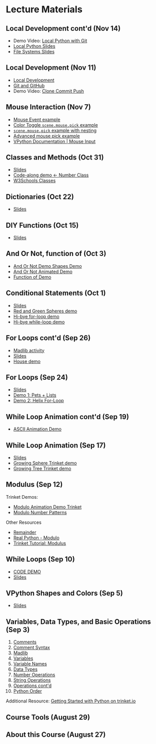 # Lecture Materials

## Local Development cont'd (Nov 14)
- Demo Video: [Local Python with Git](https://vimeo.com/1029682734/30b9362489?share=copy)
- [Local Python Slides](https://github.com/allegheny-college-cmpsc-100-spring-2024/slides/blob/main/local-python/01_localPython.md)
- [File Systems Slides](https://github.com/allegheny-college-cmpsc-100-spring-2024/slides/blob/main/command-line-files/06_fileSytems.md)


## Local Development (Nov 11)
- [Local Development](https://github.com/allegheny-college-cmpsc-100-spring-2024/slides/blob/main/command-line-files/01_localDevelopment.md)
- [Git and GitHub](https://github.com/allegheny-college-cmpsc-100-spring-2024/slides/blob/main/git-github/01_gitAndGithub.md)
- Demo Video: [Clone Commit Push](https://vimeo.com/1028547061/c346e8421a?share=copy)



## Mouse Interaction (Nov 7)
- [Mouse Event example](https://trinket.io/glowscript/3d171c9d94)
- [Color Toggle `scene.mouse.pick` example](https://trinket.io/glowscript/ce54cfecb8)
- [`scene.mouse.pick` example with nesting](https://trinket.io/glowscript/64c8cf0d5d)
- [Advanced mouse pick example](https://www.glowscript.org/#/user/GlowScriptDemos/folder/Examples/program/MousePicking-VPython/edit)
- [VPython Documentation | Mouse Input](https://www.glowscript.org/docs/VPythonDocs/mouse.html)

## Classes and Methods (Oct 31)

- [Slides](https://github.com/allegheny-college-cmpsc-100-spring-2024/slides/blob/main/classes-methods/01_welcomeActivity.md)
- [Code-along demo <- Number Class](https://trinket.io/library/trinkets/68a4079523ac)
- [W3Schools Classes](https://www.w3schools.com/python/python_classes.asp)

## Dictionaries (Oct 22)

- [Slides](https://github.com/allegheny-college-cmpsc-100-spring-2024/slides/blob/main/dictionaries/02_dictionaries.md)

## DIY Functions (Oct 15)

- [Slides](https://github.com/allegheny-college-cmpsc-100-spring-2024/slides/blob/main/math-functions/01_pythonFunctions.md)

## And Or Not, function of (Oct 3)

- [And Or Not Demo Shapes Demo](https://trinket.io/glowscript/3d70be60a9cd)
- [And Or Not Animated Demo](https://trinket.io/glowscript/e6e86267116d)
- [Function of Demo](https://trinket.io/python/446652914164)

## Conditional Statements (Oct 1)

- [Slides](https://github.com/allegheny-college-cmpsc-100-spring-2024/slides/blob/main/conditionals/01_if.md)
- [Red and Green Spheres demo](https://trinket.io/glowscript/2c3f6867c1ec)
- [Hi-bye for-loop demo](https://trinket.io/library/trinkets/e5b7756ce429)
- [Hi-bye while-loop demo](https://trinket.io/library/trinkets/b92e97344b60)

## For Loops cont'd (Sep 26)

- [Madlib activity](https://github.com/allegheny-college-cmpsc-100-fall-2024/course-materials/blob/main/slides/variables-data-types-operations/03_madlib.md)
- [Slides](https://github.com/allegheny-college-cmpsc-100-spring-2024/slides/blob/main/lists-for-loops-contd/01_whileFor.md)
- [House demo](https://trinket.io/glowscript/3964895abcfa)

## For Loops (Sep 24)

- [Slides](https://github.com/allegheny-college-cmpsc-100-spring-2024/slides/blob/main/lists-for-loops/01_lists.md)
- [Demo 1: Pets + Lists](https://trinket.io/python/eb73cbbce4e1)
- [Demo 2: Helix For-Loop](https://trinket.io/glowscript/4389da9a38c7)

## While Loop Animation cont'd (Sep 19)

- [ASCII Animation Demo](https://trinket.io/python/22349942ee51)

## While Loop Animation (Sep 17)

- [Slides](https://github.com/allegheny-college-cmpsc-100-spring-2024/slides/blob/main/while-true/02_variableReviewVpython.md)
- [Growing Sphere Trinket demo](https://trinket.io/glowscript/0b915e817f3d)
- [Growing Tree Trinket demo](https://trinket.io/glowscript/d7c51a9ca7)

## Modulus (Sep 12)

Trinket Demos:

- [Modulo Animation Demo Trinket](https://trinket.io/glowscript/8a404108c7)
- [Modulo Number Patterns](https://trinket.io/python/29c81979c905)

Other Resources
- [Remainder](https://mathworld.wolfram.com/Remainder.html)
- [Real Python - Modulo](https://realpython.com/python-modulo-operator/)
- [Trinket Tutorial: Modulus](https://learnpython.trinket.io/learn-python-part-1-numbers#/numbers/modulus)

## While Loops (Sep 10)

- [CODE DEMO](https://trinket.io/library/trinkets/8730eb3d24dc)
- [Slides](https://github.com/allegheny-college-cmpsc-100-spring-2024/slides/blob/main/while-loops/01_booleanExpressions.md)

## VPython Shapes and Colors (Sep 5)

- [Slides](https://github.com/allegheny-college-cmpsc-100-spring-2024/slides/blob/main/vpython-shapes-and-colors/01_console.md)


## Variables, Data Types, and Basic Operations (Sep 3)

1.  [Comments](/slides/variables-data-types-operations/01_comments.md)
2.  [Comment Syntax](/slides/variables-data-types-operations/02_commentSyntax.md)
3.  [Madlib](/slides/variables-data-types-operations/03_madlib.md)
4.  [Variables](/slides/variables-data-types-operations/04_variables.md)
5.  [Variable Names](/slides/variables-data-types-operations/05_variableNames.md)
6.  [Data Types](/slides/variables-data-types-operations/06_dataTypes.md)
7.  [Number Operations](/slides/variables-data-types-operations/07_numberOperations.md)
8.  [String Operations](/slides/variables-data-types-operations/08_stringOperations.md)
9.  [Operations cont'd](/slides/variables-data-types-operations/09_asteriskStrNum.md)
10. [Python Order](/slides/variables-data-types-operations/10_pythonOrder.md)

Additional Resource: [Getting Started with Python on trinket.io](https://docs.trinket.io/getting-started-with-python#/welcome/where-we-ll-go)

## Course Tools (August 29)

## About this Course (August 27)

